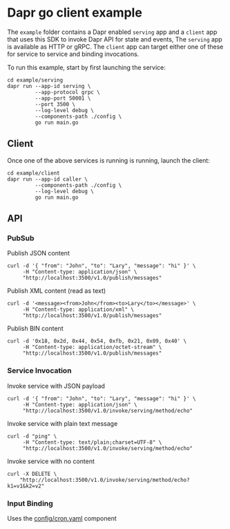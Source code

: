 # Dapr go client example 

The `example` folder contains a Dapr enabled `serving` app and a `client` app that uses this SDK to invoke Dapr API for state and events, The `serving` app is available as HTTP or gRPC. The `client` app can target either one of these for service to service and binding invocations.

To run this example, start by first launching the service:

```
cd example/serving
dapr run --app-id serving \
         --app-protocol grpc \
         --app-port 50001 \
         --port 3500 \
         --log-level debug \
         --components-path ./config \
         go run main.go
```

## Client 

Once one of the above services is running is running, launch the client:

```
cd example/client
dapr run --app-id caller \
         --components-path ./config \
         --log-level debug \
         go run main.go 
```

## API

### PubSub

Publish JSON content

```shell
curl -d '{ "from": "John", "to": "Lary", "message": "hi" }' \
     -H "Content-type: application/json" \
     "http://localhost:3500/v1.0/publish/messages"
```

Publish XML content (read as text)

```shell
curl -d '<message><from>John</from><to>Lary</to></message>' \
     -H "Content-type: application/xml" \
     "http://localhost:3500/v1.0/publish/messages"
```

Publish BIN content 

```shell
curl -d '0x18, 0x2d, 0x44, 0x54, 0xfb, 0x21, 0x09, 0x40' \
     -H "Content-type: application/octet-stream" \
     "http://localhost:3500/v1.0/publish/messages"
```

### Service Invocation 

Invoke service with JSON payload

```shell
curl -d '{ "from": "John", "to": "Lary", "message": "hi" }' \
     -H "Content-type: application/json" \
     "http://localhost:3500/v1.0/invoke/serving/method/echo"
```

Invoke service with plain text message

```shell
curl -d "ping" \
     -H "Content-type: text/plain;charset=UTF-8" \
     "http://localhost:3500/v1.0/invoke/serving/method/echo"
```

Invoke service with no content

```shell
curl -X DELETE \
    "http://localhost:3500/v1.0/invoke/serving/method/echo?k1=v1&k2=v2"
```

### Input Binding  

Uses the [config/cron.yaml](config/cron.yaml) component